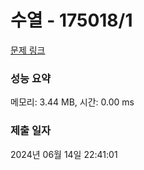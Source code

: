 # 수열 - 175018/1 

[문제 링크](https://level.goorm.io/exam/175018/%ED%94%BC%EB%B3%B4%EB%82%98%EC%B9%98-%EC%88%98/quiz/1) 

### 성능 요약

메모리: 3.44 MB, 시간: 0.00 ms

### 제출 일자

2024년 06월 14일 22:41:01

